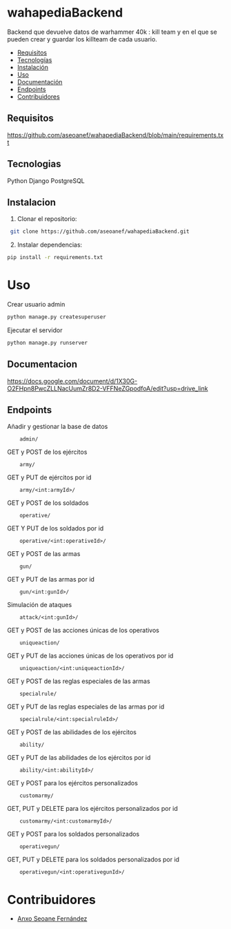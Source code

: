 # wahapediaBackend
Backend que devuelve datos de warhammer 40k : kill team y en el que se pueden crear y guardar los killteam de cada usuario.
- [Requisitos](#requisitos)
- [Tecnologías](#tecnologias)
- [Instalación](#instalacion)
- [Uso](#uso)
- [Documentación](#documentacion)
- [Endpoints](#endpoints)
- [Contribuidores](#contribuidores)
## Requisitos
https://github.com/aseoanef/wahapediaBackend/blob/main/requirements.txt
## Tecnologias
Python
Django
PostgreSQL
## Instalacion
1. Clonar el repositorio:
```bash
 git clone https://github.com/aseoanef/wahapediaBackend.git
```
2. Instalar dependencias:
```bash
pip install -r requirements.txt
 ```
# Uso
Crear usuario admin
```bash
python manage.py createsuperuser
 ```
Ejecutar el servidor
```bash
python manage.py runserver
 ```
## Documentacion
https://docs.google.com/document/d/1X30G-O2FHpn8PwcZLLNacUumZr8D2-VFFNeZGpodfoA/edit?usp=drive_link

## Endpoints
Añadir y gestionar la base de datos
```
    admin/
```
GET y POST de los ejércitos
```
    army/
```
GET y PUT de ejércitos por id
```
    army/<int:armyId>/
```
GET y POST de los soldados
```
    operative/
```
GET Y PUT de los soldados por id
```
    operative/<int:operativeId>/
```
GET y POST de las armas
```
    gun/
```
GET y PUT de las armas por id
```
    gun/<int:gunId>/
```
Simulación de ataques
```
    attack/<int:gunId>/
```
GET y POST de las acciones únicas de los operativos
```
    uniqueaction/
```
GET y PUT de las acciones únicas de los operativos por id
```
    uniqueaction/<int:uniqueactionId>/
```
GET y POST de las reglas especiales de las armas
```
    specialrule/
```
GET y PUT de las reglas especiales de las armas por id
```
    specialrule/<int:specialruleId>/
```
GET y POST de las abilidades de los ejércitos
```
    ability/
```
GET y PUT de las abilidades de los ejércitos por id
```
    ability/<int:abilityId>/
```
GET y POST para los ejércitos personalizados
```
    customarmy/
```
GET, PUT y DELETE para los ejércitos personalizados por id
```
    customarmy/<int:customarmyId>/
```
GET y POST para los soldados personalizados
```
    operativegun/
```
GET, PUT y DELETE para los soldados personalizados por id
```
    operativegun/<int:operativegunId>/
```
# Contribuidores
- [Anxo Seoane Fernández](https://github.com/aseoanef)
